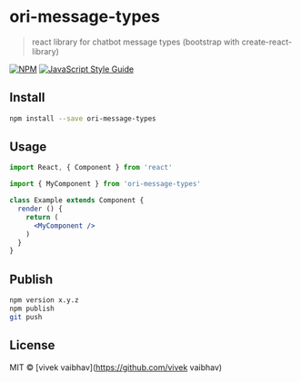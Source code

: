 # ori-message-types

> react library for chatbot message types (bootstrap with create-react-library)

[![NPM](https://img.shields.io/npm/v/message-types.svg)](https://www.npmjs.com/package/message-types) [![JavaScript Style Guide](https://img.shields.io/badge/code_style-standard-brightgreen.svg)](https://standardjs.com)

## Install

```bash
npm install --save ori-message-types
```

## Usage

```jsx
import React, { Component } from 'react' 

import { MyComponent } from 'ori-message-types'

class Example extends Component {
  render () {
    return (
      <MyComponent />
    )
  }
}
```

## Publish

<!-- `npm version` to check current version -->
<!-- `npm version x.y.z` to update version  -->
```bash
npm version x.y.z 
npm publish
git push
```

## License

MIT © [vivek vaibhav](https://github.com/vivek vaibhav)
